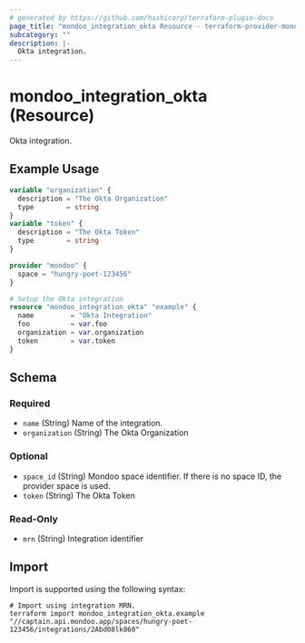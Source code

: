 ```yaml
---
# generated by https://github.com/hashicorp/terraform-plugin-docs
page_title: "mondoo_integration_okta Resource - terraform-provider-mondoo"
subcategory: ""
description: |-
  Okta integration.
---
```


# mondoo_integration_okta (Resource)

Okta integration.

## Example Usage

```terraform
variable "organization" {
  description = "The Okta Organization"
  type        = string
}
variable "token" {
  description = "The Okta Token"
  type        = string
}

provider "mondoo" {
  space = "hungry-poet-123456"
}

# Setup the Okta integration
resource "mondoo_integration_okta" "example" {
  name         = "Okta Integration"
  foo          = var.foo
  organization = var.organization
  token        = var.token
}
```

<!-- schema generated by tfplugindocs -->
## Schema

### Required

- `name` (String) Name of the integration.
- `organization` (String) The Okta Organization

### Optional

- `space_id` (String) Mondoo space identifier. If there is no space ID, the provider space is used.
- `token` (String) The Okta Token

### Read-Only

- `mrn` (String) Integration identifier

## Import

Import is supported using the following syntax:

```shell
# Import using integration MRN.
terraform import mondoo_integration_okta.example "//captain.api.mondoo.app/spaces/hungry-poet-123456/integrations/2Abd08lk860"
```
